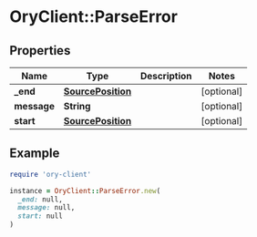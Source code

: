 # OryClient::ParseError

## Properties

| Name | Type | Description | Notes |
| ---- | ---- | ----------- | ----- |
| **_end** | [**SourcePosition**](SourcePosition.md) |  | [optional] |
| **message** | **String** |  | [optional] |
| **start** | [**SourcePosition**](SourcePosition.md) |  | [optional] |

## Example

```ruby
require 'ory-client'

instance = OryClient::ParseError.new(
  _end: null,
  message: null,
  start: null
)
```

